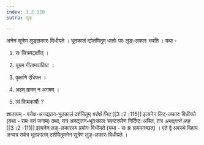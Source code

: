 ```yaml
---
index: 3.2.110
sutra: लुङ्

---
```

अनेन सूत्रेण लुङ्लकारः विधीयते ।  भूतकालं द्योतयितुम् धातोः परः लुङ्-लकारः भवति । यथा -



1) सः चित्रमद्राक्षीत् ।           

2) यूयम  गीतामपाठिष्ट ।

3) वृक्षाणि ऐधिषत । 

4) अहम् ग्रामम् न अगमम् ।

5) त्वं किमकार्षीः ?               

      

ज्ञातव्यम् - परोक्ष-अनद्यतन-भूतकालं दर्शयितुम् _परोक्षे लिट्_ [[3।2।115]] इत्यनेन लिट्-लकारः विधीयते (यथा - रामः वनं जगाम)  तथा, यत्र अनद्यतन-भूतःकालः स्पष्टरूपेण निर्दिष्टः अस्ति, तत्र  _अनद्यतने लङ्_ [[3।2।111]] इत्यनेन लङ्-लकारस्य प्रयोगः विधीयते (यथा - सः ह्रः ग्राममगच्छत्)  । एते द्वे अवस्थे विहाय अन्यत्र सर्वत्र भूतकालम् दर्शयितुमनेन सूत्रेण लुङ्-लकारः विधीयते । 

